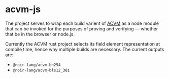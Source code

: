 # acvm-js

The project serves to wrap each build varient of [ACVM](https://github.com/noir-lang/acvm) as a node module that can be invoked for the purposes of proving and verifying — whether that be in the browser or node.js.

Currently the ACVM rust project selects its field element representation at compile time, hence why multiple builds are necessary. The current outputs are:

- `@noir-lang/acvm-bn254`
- `@noir-lang/acvm-bls12_381`
